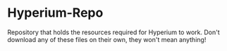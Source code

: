 # Hyperium-Repo
Repository that holds the resources required for Hyperium to work. Don't download any of these files on their own, they won't mean anything!
